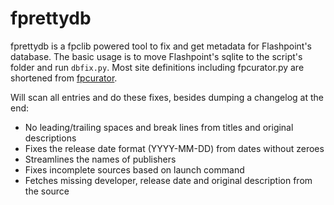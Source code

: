 # fprettydb

fprettydb is a fpclib powered tool to fix and get metadata for Flashpoint's database. The basic usage is to move Flashpoint's sqlite to the script's folder and run `dbfix.py`. Most site definitions including fpcurator.py are shortened from [fpcurator](https://github.com/FlashpointProject/fpcurator).

Will scan all entries and do these fixes, besides dumping a changelog at the end:
* No leading/trailing spaces and break lines from titles and original descriptions
* Fixes the release date format (YYYY-MM-DD) from dates without zeroes
* Streamlines the names of publishers
* Fixes incomplete sources based on launch command
* Fetches missing developer, release date and original description from the source
